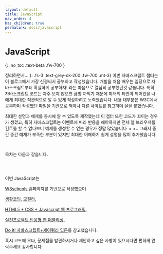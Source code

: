 ```yaml
---
layout: default
title: JavaScript
nav_order: 4
has_children: true
permalink: docs/javascript
---
```


# JavaScript
{: .no_toc .text-beta .fw-700 }

정리하면서...
{: .fs-3 .text-grey-dk-200 .fw-700 .mt-3}
이번 자바스크립트 챕터는 이 블로그에서 가장 신경써서 공부하고 작성했습니다. 
개발을 처음 배우는 입장으로 자바스크립트부터 확실하게 공부하자! 라는 마음으로 열심히 공부했던것 같습니다. 특히 자바스크립트 코드는 자주 보지 않으면 금방 까먹기 때문에 미래의 타인이 되어있을 나에게 최대한 직관적으로 알 수 있게 작성하려고 노력했습니다.
내용 대부분은 W3C에서 공부하며 작성했던 파일을 기반으로 책이나 다른 사이트를 참고하며 살을 붙혔습니다. 

최대한 설명과 예제를 동시에 알 수 있도록 제작했는데 이 챕터 또한 코드가 꼬이는 경우가 생겼고, 특히 자바스크립트는 이벤트에 따라 반응을 해야하지만 전체 웹 브라우저를 컨트롤 할 수 없다보니 예제를 생성할 수 없는 경우가 정말 많았습니다 ㅠㅠ.. 그래서 중간 중간 예제가 부족한 부분이 있지만 최대한 이해하기 쉽게 설명을 많이 추가했습니다.

<br>

목차는 다음과 같습니다.

```html

```

<br>

이번 JavaScript는

[W3schools](https://www.w3schools.com/) 홈페이지를 기반으로 작성했으며

[생활코딩](https://opentutorials.org/course/3), [모질라](https://developer.mozilla.org/ko/docs/Web/JavaScript),

[HTML5 + CSS + Javascript 웹 프로그래밍](http://www.webprogramming.co.kr/),

[실전프로젝트 반응형 웹 퍼블리싱](https://book.naver.com/bookdb/book_detail.nhn?bid=7059258),

[Do it! 자바스크립트+제이쿼리 입문](http://www.kyobobook.co.kr/product/detailViewKor.laf?barcode=9788997390434)를 참고했습니다.

혹시 코드에 오타, 문제점을 발견하시거나 제안하고 싶은 사항이 있으시다면 편하게 연락주세요 감사합니다.
